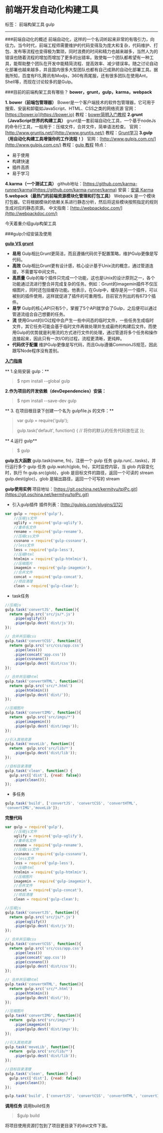 # 前端开发自动化构建工具

标签： 前端构架工具 gulp

---
###前端自动化的概述
前端自动化，这样的一个名词听起来非常的有吸引力，向往力。当今时代，前端工程师需要维护的代码变得及为庞大和复杂，代码维护、打包、发布等流程也变得极为繁琐，同时浪费的时间和精力也越来越多，当然人为的错误也随着流程的增加而增加了更多的出错率。致使每一个团队都希望有一种工具，能帮助整个团队在开发中能精简流程、提高效率、减少错误率。随之讨论自动化部署也越来越多，并且国内很多大型团队也都有自己成熟的自动化部署工具。据我所知，百度有FIS,腾讯有Modjs，360有燕尾服，还有很多团队在使用Ant，Shell等，而现在讨论较多的是Gulp。

###目前的前端构架工具有哪些？
**bower，grunt，gulp，karma，webpack**

 **1. bower（前端包管理器）**
 Bower是一个客户端技术的软件包管理器，它可用于搜索、安装和卸载如JavaScript、HTML、CSS之类的网络资源
 官网：[https://bower.io](https://bower.io)
 教程：[bower简明入门教程](https://segmentfault.com/a/1190000002971135)
**2.grunt（JavaScript世界的构建工具）**
grunt是一套前端自动化工具，一个基于nodeJs的命令行工具，一般用于：压缩文件，合并文件，简单语法检查。
官网：[http://www.gruntjs.net/](http://www.gruntjs.net/)
教程：[Grunt学习](https://segmentfault.com/a/1190000002712530)
**3.gulp（用自动化构建工具增强你的工作流程！）**
官网：[http://www.gulpjs.com.cn/](http://www.gulpjs.com.cn/)
教程：[gulp 教程](https://segmentfault.com/a/1190000004034820)
特点：

 - 易于使用
 - 构建快速
 - 插件高质
 - 易于学习

**4.karma（一个测试工具）**
github地址：[https://github.com/karma-runner/karma](https://github.com/karma-runner/karma)
安装：[安装 Karma](https://segmentfault.com/a/1190000002424719)
**5.webpack（最热门的前端资源模块化管理和打包工具）**
Webpack 是一个模块打包器。它将根据模块的依赖关系进行静态分析，然后将这些模块按照指定的规则生成对应的静态资源。
中文指南：[http://webpackdoc.com/](http://webpackdoc.com/)

今天着重介绍gulp构架工具

###gulp介绍安装及使用

**[gulp VS grunt](https://zhuanlan.zhihu.com/p/20309820)**
- **易用**
Gulp相比Grunt更简洁，而且遵循代码优于配置策略，维护Gulp更像是写代码。
- **高效**
Gulp相比Grunt更有设计感，核心设计基于Unix流的概念，通过管道连接，不需要写中间文件。
- **高质量**
Gulp的每个插件只完成一个功能，这也是Unix的设计原则之一，各个功能通过流进行整合并完成复杂的任务。例如：Grunt的imagemin插件不仅压缩图片，同时还包括缓存功能。他表示，在Gulp中，缓存是另一个插件，可以被别的插件使用，这样就促进了插件的可重用性。目前官方列出的有673个插件。
- **易学**
Gulp的核心API只有5个，掌握了5个API就学会了Gulp，之后便可以通过管道流组合自己想要的任务。
- **流**
使用Grunt的I/O过程中会产生一些中间态的临时文件，一些任务生成临时文件，其它任务可能会基于临时文件再做处理并生成最终的构建后文件。而使用Gulp的优势就是利用流的方式进行文件的处理，通过管道将多个任务和操作连接起来，因此只有一次I/O的过程，流程更清晰，更纯粹。
- **代码优于配置**
维护Gulp更像是写代码，而且Gulp遵循CommonJS规范，因此跟写Node程序没有差别。

**[入门指南](http://www.gulpjs.com.cn/docs/getting-started/)**

** 1.全局安装 gulp：**
> $ npm install --global gulp

**2.作为项目的开发依赖（devDependencies）安装：**
 > $ npm install --save-dev gulp

** 3. 在项目根目录下创建一个名为 gulpfile.js 的文件：**

 > var gulp = require('gulp');
 > 
 > gulp.task('default', function() {   // 将你的默认的任务代码放在这 });

** 4.运行 gulp**

 >  $ gulp

**gulp五大函数**
gulp.task(name, fn)，注册一个 gulp 任务
gulp.run(...tasks)，并行运行多个 gulp 任务
gulp.watch(glob, fn)，实时监控内容，当 glob 内容变化时，执行 fn
gulp.src(glob)，glob 是目标文件的路径，返回一个可读的 stream
gulp.dest(gloc)，glob 是输出路径，返回一个可写的 stream

**gulp使用实例**
项目地址：[https://git.oschina.net/kermityu/tplPc.git](https://git.oschina.net/kermityu/tplPc.git)

 - 引入gulp插件
 插件列表：[http://gulpjs.com/plugins/][12]
``` javascript
var gulp = require('gulp'),
    //压缩js文件
    uglify = require('gulp-uglify'),
    //重命名文件
    rename = require('gulp-rename'),
    //压缩css文件
    cssnano = require('gulp-cssnano'),
    //less文件
    less = require('gulp-less'),
    //压缩html
    htmlmin = require('gulp-htmlmin'),
    //压缩图片
    imagemin = require('gulp-imagemin'),
    //合并文件
    concat = require('gulp-concat'),
    //项目清理
    clean = require('gulp-clean');
```
 - task任务

```javascript
//压缩js
gulp.task('convertJS', function(){
  return gulp.src('src/js/*.js')
    .pipe(uglify())
    .pipe(gulp.dest('dist/js'));
});

// 合并并压缩css
gulp.task('convertCSS', function(){
  return gulp.src('src/css/app.css')
    .pipe(less())
    .pipe(concat('app.css'))
    .pipe(cssnano())
    .pipe(gulp.dest('dist/css'));
});

// 合并并压缩html
gulp.task('convertHTML', function(){
  return gulp.src('src/*.html')
    .pipe(htmlmin())
    .pipe(gulp.dest('dist/'));
});

//压缩图片
gulp.task('convertIMG', function(){
  return  gulp.src('src/imgs/*')
    .pipe(imagemin())
    .pipe(gulp.dest('dist/imgs'));
});

//引入其他资源
gulp.task('moveLib', function(){
  return  gulp.src('src/lib/*')
    .pipe(gulp.dest('dist/lib'));
});

//目标目录清理
gulp.task('clean', function() {
  gulp.src(['dist'], {read: false})
    .pipe(clean());
});
```

 - 多任务

```javascript
gulp.task('build', ['convertJS', 'convertCSS', 'convertHTML',
'convertIMG','moveLib']);
```
**完整代码**
```javascript
var gulp = require('gulp'),
    //压缩js文件
    uglify = require('gulp-uglify'),
    //重命名文件
    rename = require('gulp-rename'),
    //压缩css文件
    cssnano = require('gulp-cssnano'),
    //less文件
    less = require('gulp-less'),
    //压缩html
    htmlmin = require('gulp-htmlmin'),
    //压缩图片
    imagemin = require('gulp-imagemin'),
    //合并文件
    concat = require('gulp-concat'),
    //项目清理
    clean = require('gulp-clean');

//压缩js
gulp.task('convertJS', function(){
  return gulp.src('src/js/*.js')
    .pipe(uglify())
    .pipe(gulp.dest('dist/js'));
});

// 合并并压缩css
gulp.task('convertCSS', function(){
  return gulp.src('src/css/app.css')
    .pipe(less())
    .pipe(concat('app.css'))
    .pipe(cssnano())
    .pipe(gulp.dest('dist/css'));
});

// 合并并压缩html
gulp.task('convertHTML', function(){
  return gulp.src('src/*.html')
    .pipe(htmlmin())
    .pipe(gulp.dest('dist/'));
});

//压缩图片
gulp.task('convertIMG', function(){
  return  gulp.src('src/imgs/*')
    .pipe(imagemin())
    .pipe(gulp.dest('dist/imgs'));
});

//引入其他资源
gulp.task('moveLib', function(){
  return  gulp.src('src/lib/*')
    .pipe(gulp.dest('dist/lib'));
});

//目标目录清理
gulp.task('clean', function() {
  gulp.src(['dist'], {read: false})
    .pipe(clean());
});

gulp.task('build', ['convertJS', 'convertCSS', 'convertHTML', 'convertIMG','moveLib']);

```
**调用任务**
调用build任务

> $gulp build

将项目使用资源打包到了项目更目录下的dist文件下面。